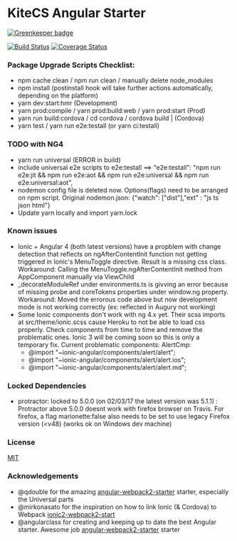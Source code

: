 # KiteCS Angular Starter

[![Greenkeeper badge](https://badges.greenkeeper.io/kitecs/angular-ionic-starter.svg)](https://greenkeeper.io/)

[![Build Status](https://travis-ci.org/kitecs/angular-ionic-starter.svg?branch=master)](https://travis-ci.org/kitecs/angular-ionic-starter)
[![Coverage Status](https://coveralls.io/repos/github/kitecs/angular-ionic-starter/badge.svg?branch=master)](https://coveralls.io/github/kitecs/angular-ionic-starter?branch=master)

### Package Upgrade Scripts Checklist:
- npm cache clean / npm run clean / manually delete node_modules
- npm install (postinstall hook will take further actions automatically, depending on the platform)
- yarn dev:start:hmr (Development)
- yarn prod:compile / yarn prod:build:web / yarn prod:start (Prod)
- yarn run build:cordova / cd cordova / cordova build <android> | <ios> (Cordova)
- yarn test / yarn run e2e:testall (or yarn ci:testall)

### TODO with NG4
- yarn run universal (ERROR in build)
- include universal e2e scripts to e2e:testall ==> "e2e:testall": "npm run e2e:jit && npm run e2e:aot && npm run e2e:universal && npm run e2e:universal:aot",
- nodemon config file is deleted now. Options(flags) need to be arranged on npm script. Original nodemon.json: {"watch": ["dist"],"ext" : "js ts json html"}
- Update yarn locally and import yarn.lock 

### Known issues
- Ionic + Angular 4 (both latest versions) have a propblem with change detection that reflects on 
ngAfterContentInit function not getting triggered in Ionic's MenuToggle directive. Result is a missing css class.
Workaround: Calling the MenuToggle.ngAfterContentInit method from AppComponent manually via ViewChild
- _decorateModuleRef under environments.ts is givving an error because of missing probe and coreTokens properties under window.ng property.
Workaround: Moved the errorous code above but now development mode is not working correctly (ex: reflected in Augury not working)
- Some Ionic components don't work with ng 4.x yet. Their scss imports at src/theme/ionic.scss cause Heroku to not be able to load
css properly. Check components from time to time and remove the problematic ones. Ionic 3 will be coming soon so this is only a temporary fix. Current problematic components: AlertCmp: 
    - @import "~ionic-angular/components/alert/alert";
    - @import "~ionic-angular/components/alert/alert.ios";
    - @import "~ionic-angular/components/alert/alert.md";

### Locked Dependencies
- protractor: locked to 5.0.0 (on 02/03/17 the latest version was 5.1.1) : Protractor above 5.0.0 doesnt work with firefox
browser on Travis. For firefox, a flag marionette:false also needs to be set to use legacy Firefox version (<v48) (works ok on Windows dev machine)

### License

[MIT](https://github.com/kemalcany/kitecs-angular-starter/blob/master/LICENSE)

### Acknowledgements

- @qdouble for the amazing [angular-webpack2-starter](https://github.com/qdouble/angular-webpack2-starter) starter, especially the Universal parts
- @mirkonasato for the inspiration on how to link Ionic (& Cordova) to Webpack [ionic2-webpack2-start](https://github.com/mirkonasato/ionic2-webpack2-starter)
- @angularclass for creating and keeping up to date the best Angular starter. Awesome job [angular-webpack2-starter](https://github.com/AngularClass/angular2-webpack-starter) starter